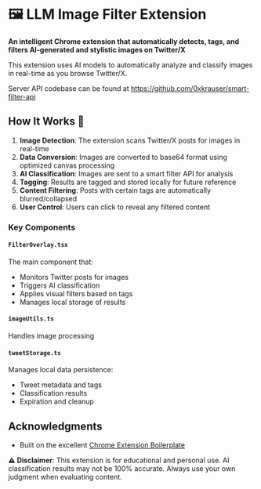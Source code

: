 # 🖼️ LLM Image Filter Extension

**An intelligent Chrome extension that automatically detects, tags, and filters AI-generated and stylistic images on Twitter/X**

This extension uses AI models to automatically analyze and classify images in real-time as you browse Twitter/X.

Server API codebase can be found at https://github.com/0xkrauser/smart-filter-api

## How It Works 🔧 <a name="how-it-works"></a>

1. **Image Detection**: The extension scans Twitter/X posts for images in real-time
2. **Data Conversion**: Images are converted to base64 format using optimized canvas processing
3. **AI Classification**: Images are sent to a smart filter API for analysis
4. **Tagging**: Results are tagged and stored locally for future reference
5. **Content Filtering**: Posts with certain tags are automatically blurred/collapsed
6. **User Control**: Users can click to reveal any filtered content

### Key Components

#### `FilterOverlay.tsx`
The main component that:
- Monitors Twitter posts for images
- Triggers AI classification
- Applies visual filters based on tags
- Manages local storage of results

#### `imageUtils.ts`
Handles image processing

#### `tweetStorage.ts`
Manages local data persistence:
- Tweet metadata and tags
- Classification results
- Expiration and cleanup

## Acknowledgments

- Built on the excellent [Chrome Extension Boilerplate](https://github.com/Jonghakseo/chrome-extension-boilerplate-react-vite)

**⚠️ Disclaimer**: This extension is for educational and personal use. AI classification results may not be 100% accurate. Always use your own judgment when evaluating content.
